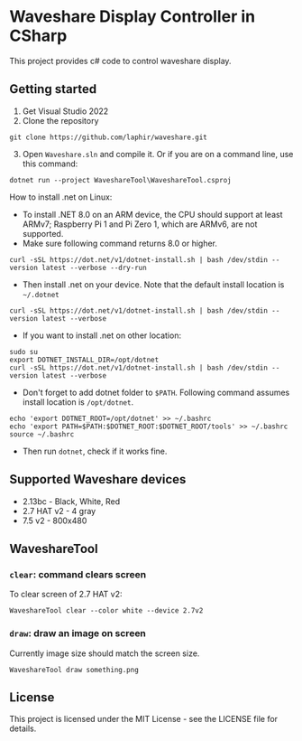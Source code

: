# Waveshare Display Controller in CSharp

This project provides c# code to control waveshare display.

## Getting started
1. Get Visual Studio 2022
2. Clone the repository
```
git clone https://github.com/laphir/waveshare.git
```
3. Open `Waveshare.sln` and compile it. Or if you are on a command line, use this command:
```
dotnet run --project WaveshareTool\WaveshareTool.csproj
```


How to install .net on Linux:
* To install .NET 8.0 on an ARM device, the CPU should support at least ARMv7; Raspberry Pi 1 and Pi Zero 1, which are ARMv6, are not supported.
* Make sure following command returns 8.0 or higher.
```
curl -sSL https://dot.net/v1/dotnet-install.sh | bash /dev/stdin --version latest --verbose --dry-run
```
* Then install .net on your device. Note that the default install location is `~/.dotnet`
```
curl -sSL https://dot.net/v1/dotnet-install.sh | bash /dev/stdin --version latest --verbose
```
* If you want to install .net on other location:
```
sudo su
export DOTNET_INSTALL_DIR=/opt/dotnet
curl -sSL https://dot.net/v1/dotnet-install.sh | bash /dev/stdin --version latest --verbose
```
* Don't forget to add dotnet folder to `$PATH`. Following command assumes install location is `/opt/dotnet`. 
```
echo 'export DOTNET_ROOT=/opt/dotnet' >> ~/.bashrc
echo 'export PATH=$PATH:$DOTNET_ROOT:$DOTNET_ROOT/tools' >> ~/.bashrc
source ~/.bashrc
```
* Then run `dotnet`, check if it works fine.

## Supported Waveshare devices
* 2.13bc - Black, White, Red
* 2.7 HAT v2 - 4 gray
* 7.5 v2 - 800x480

## WaveshareTool
### `clear`: command clears screen
To clear screen of 2.7 HAT v2:
```
WaveshareTool clear --color white --device 2.7v2
```

### `draw`: draw an image on screen
Currently image size should match the screen size.
```
WaveshareTool draw something.png
```

## License
This project is licensed under the MIT License - see the LICENSE file for details.
